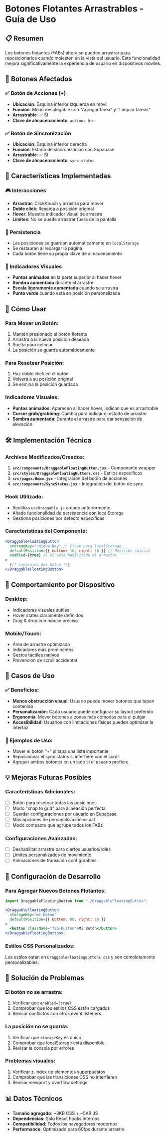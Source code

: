 # Botones Flotantes Arrastrables - Guía de Uso

## 📋 Resumen

Los botones flotantes (FABs) ahora se pueden arrastrar para reposicionarlos cuando molesten en la vista del usuario. Esta funcionalidad mejora significativamente la experiencia de usuario en dispositivos móviles.

## 🎯 Botones Afectados

### ✅ **Botón de Acciones (+)**

- **Ubicación**: Esquina inferior izquierda en móvil
- **Función**: Menú desplegable con "Agregar tarea" y "Limpiar tareas"
- **Arrastrable**: ✅ Sí
- **Clave de almacenamiento**: `actions-btn`

### ✅ **Botón de Sincronización**

- **Ubicación**: Esquina inferior derecha
- **Función**: Estado de sincronización con Supabase
- **Arrastrable**: ✅ Sí
- **Clave de almacenamiento**: `sync-status`

## 🚀 Características Implementadas

### 🎮 **Interacciones**

- **Arrastrar**: Click/touch y arrastra para mover
- **Doble click**: Resetea a posición original
- **Hover**: Muestra indicador visual de arrastre
- **Límites**: No se puede arrastrar fuera de la pantalla

### 💾 **Persistencia**

- Las posiciones se guardan automáticamente en `localStorage`
- Se restauran al recargar la página
- Cada botón tiene su propia clave de almacenamiento

### 🎨 **Indicadores Visuales**

- **Puntos animados** en la parte superior al hacer hover
- **Sombra aumentada** durante el arrastre
- **Escala ligeramente aumentada** cuando se arrastra
- **Punto verde** cuando está en posición personalizada

## 📱 Cómo Usar

### **Para Mover un Botón:**

1. Mantén presionado el botón flotante
2. Arrastra a la nueva posición deseada
3. Suelta para colocar
4. La posición se guarda automáticamente

### **Para Resetear Posición:**

1. Haz doble click en el botón
2. Volverá a su posición original
3. Se elimina la posición guardada

### **Indicadores Visuales:**

- **Puntos animados**: Aparecen al hacer hover, indican que es arrastrable
- **Cursor grab/grabbing**: Cambia para indicar el estado de arrastre
- **Sombra aumentada**: Durante el arrastre para dar sensación de elevación

## 🛠️ Implementación Técnica

### **Archivos Modificados/Creados:**

1. **`src/components/DraggableFloatingButton.jsx`** - Componente wrapper
2. **`src/styles/DraggableFloatingButtons.css`** - Estilos específicos
3. **`src/pages/Home.jsx`** - Integración del botón de acciones
4. **`src/components/SyncStatus.jsx`** - Integración del botón de sync

### **Hook Utilizado:**

- Reutiliza `useDraggable.js` creado anteriormente
- Añade funcionalidad de persistencia con localStorage
- Gestiona posiciones por defecto específicas

### **Características del Componente:**

```jsx
<DraggableFloatingButton
  storageKey="unique-key" // Clave para localStorage
  defaultPosition={{ bottom: 16, right: 16 }} // Posición inicial
  enabled={true} // Si está habilitado el arrastre
>
  {/* Contenido del botón */}
</DraggableFloatingButton>
```

## 📱 Comportamiento por Dispositivo

### **Desktop:**

- Indicadores visuales sutiles
- Hover states claramente definidos
- Drag & drop con mouse preciso

### **Mobile/Touch:**

- Área de arrastre optimizada
- Indicadores más prominentes
- Gestos táctiles nativos
- Prevención de scroll accidental

## 🎯 Casos de Uso

### **✅ Beneficios:**

- **Menos obstrucción visual**: Usuario puede mover botones que tapen contenido
- **Personalización**: Cada usuario puede configurar su layout preferido
- **Ergonomía**: Mover botones a zonas más cómodas para el pulgar
- **Accesibilidad**: Usuarios con limitaciones físicas pueden optimizar la interfaz

### **🎨 Ejemplos de Uso:**

- Mover el botón "+" si tapa una lista importante
- Reposicionar el sync status si interfiere con el scroll
- Agrupar ambos botones en un lado si el usuario prefiere

## 💡 Mejoras Futuras Posibles

### **Características Adicionales:**

- [ ] Botón para resetear todas las posiciones
- [ ] Modo "snap to grid" para alineación perfecta
- [ ] Guardar configuraciones por usuario en Supabase
- [ ] Más opciones de personalización visual
- [ ] Modo compacto que agrupe todos los FABs

### **Configuraciones Avanzadas:**

- [ ] Deshabilitar arrastre para ciertos usuarios/roles
- [ ] Límites personalizados de movimiento
- [ ] Animaciones de transición configurables

## 🔧 Configuración de Desarrollo

### **Para Agregar Nuevos Botones Flotantes:**

```jsx
import DraggableFloatingButton from "./DraggableFloatingButton";

<DraggableFloatingButton
  storageKey="mi-boton"
  defaultPosition={{ bottom: 80, right: 16 }}
>
  <button className="fab-button">Mi Botón</button>
</DraggableFloatingButton>;
```

### **Estilos CSS Personalizados:**

Los estilos están en `DraggableFloatingButtons.css` y son completamente personalizables.

## 🐛 Solución de Problemas

### **El botón no se arrastra:**

1. Verificar que `enabled={true}`
2. Comprobar que los estilos CSS están cargados
3. Revisar conflictos con otros event listeners

### **La posición no se guarda:**

1. Verificar que `storageKey` es único
2. Comprobar que localStorage está disponible
3. Revisar la consola por errores

### **Problemas visuales:**

1. Verificar z-index de elementos superpuestos
2. Comprobar que las transiciones CSS no interfieren
3. Revisar viewport y overflow settings

## 📊 Datos Técnicos

- **Tamaño agregado**: ~3KB CSS + ~5KB JS
- **Dependencias**: Solo React hooks internos
- **Compatibilidad**: Todos los navegadores modernos
- **Performance**: Optimizado para 60fps durante arrastre
